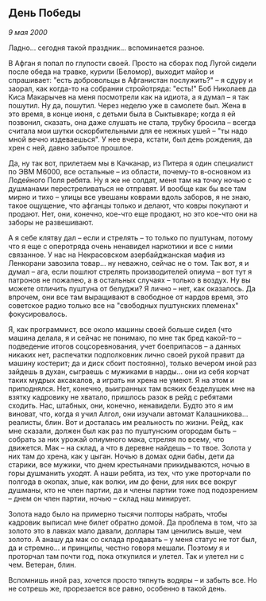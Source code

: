 ## День Победы
_9 мая 2000_

Ладно… сегодня такой праздник... вспоминается разное.

В Афган я попал по глупости своей. Просто на сборах под Лугой сидели после обеда на травке, курили (Беломор), выходит майор и спрашивает: "есть добровольцы в Афганистан послужить?" – я сдуру и заорал, как когда-то на собрании стройотряда: "есть!" Боб Николаев да Киса Макарычев на меня посмотрели как на идиота, а я думал – я так пошутил. Ну да, пошутил. Через неделю уже в самолете был. Жена в это время, в конце июня, с детьми была в Сыктывкаре; когда я ей позвонил, сказать, она даже слушать не стала, трубку бросила – всегда считала мои шутки оскорбительными для ее нежных ушей – "ты надо мной вечно издеваешься". У нее вчера, кстати, был день рождения, да хрен с ней, давно забытое прошлое.

Да, ну так вот, прилетаем мы в Качканар, из Питера я один специалист по ЭВМ М6000, все остальные – из области, почему-то в-основном из Лодейного Поля ребята. Ну я же не солдат, меня там на точку ночью с душманами перестреливаться не отправят. И вообще как бы все там мирно и тихо – улицы все увешаны коврами вдоль заборов, я не знаю, такое ощущение, что афганцы только и делают, что ковры покупают и продают. Нет, они, конечно, кое-что еще продают, но это кое-что они на заборы не развешивают.

А я себе клятву дал – если и стрелять – то только по пуштунам, потому что я еще с оперотряда очень ненавидел наркотики и все с ними связанное. У нас на Некрасовском азербайджанская мафия из Ленкорани завозила товар... ну неважно, сейчас не о том. Так вот, я и думал – ага, если пошлют стрелять производителей опиума – вот тут я патронов не пожалею, а в остальных случаях – только в воздух. Ну вы можете отличить пуштуна от белуджи? Я лично – нет, как оказалось. Да впрочем, они все там выращивают в свободное от нардов время, это советское радио только все на "свободных пуштунских племенах" фокусировалось.

Я, как программист, все около машины своей больше сидел (что машина делала, я и сейчас не понимаю, по мне так бред какой-то – подведение итогов соцсоревнования, учет боеприпасов – а данных никаких нет, распечатки подполковник лично своей рукой правит да машину костерит; да и диск сбоит постоянно), только вечером иной раз зайдешь в духан, сыграешь с мужиками в нарды... они из себя корчат таких мудрых аксакалов, а играть ни хрена не умеют. Я на этом и приподнялся. Нет, конечно, выигранных там всяких безделушек мне на взятку кадровику не хватало, пришлось разок в рейд с ребятами сходить. Нас, штабных, они, конечно, ненавидели. Будто это я им виноват, что, когда я учил Алгол, они изучали автомат Калашникова... реалисты, блин. Вот и досталась им реальность по жизни. Рейд, как мне сказали, должен был как раз по пуштунским огородам быть – собрать за них урожай опиумного мака, стреляя по всему, что движется. Мак – на склад, а что в деревне найдешь – то твое. Золота у них там до хрена, как у цыган. Ночью в домах одни бабы, дети да старики, все мужики, что днем крестьянами прикидываются, ночью в горы душманить уходят. А наши ребята, из тех, что уже проторчали по полгода в окопах, злые, как волки, им до фени, для них все вокруг душманы, кто не член партии, да и члены партии тоже под подозрением – днем он член партии, ночью – склад наш минирует.

Золота надо было на примерно тысячи полторы набрать, чтобы кадровик выписал мне билет  обратно домой. Да проблема в том, что за золото это в лавках мало давали, доллары там ценились выше, чем золото. А анашу да мак со склада продавать – у меня статус не тот был, да и стремно... и принципы, честно говоря мешали. Поэтому я и проторчал там почти год, пока откупился и улетел. Так и улетел ни с чем. Ветеран, блин.

Вспомнишь иной раз, хочется просто тяпнуть водяры – и забыть все. Но не сотрешь же, прорезается все равно, особенно в такой день.
